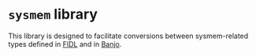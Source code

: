 # `sysmem` library

This library is designed to facilitate conversions between sysmem-related types
defined in [FIDL](/sdk/fidl/fuchsia.sysmem) and in
[Banjo](/sdk/banjo/fuchsia.sysmem).
